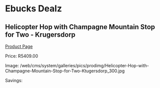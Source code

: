 
# Ebucks Dealz
## Helicopter Hop with Champagne Mountain Stop for Two - Krugersdorp
[Product Page](https://www.ebucks.com/web/shop/productSelected.do?prodId=356733289&catId=322194367)

Price: R5409.00

Image: /web/cms/system/galleries/pics/prodimg/Helicopter-Hop-with-Champagne-Mountain-Stop-for-Two-Ktugersdorp_300.jpg

Savings: 


	